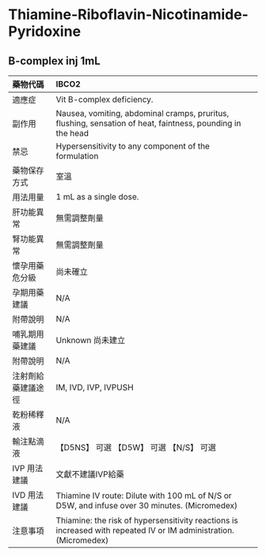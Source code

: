 # Thiamine-Riboflavin-Nicotinamide-Pyridoxine

## B-complex inj 1mL

| 藥物代碼 | IBCO2 |
| :--- | :--- |
| 適應症 | Vit B-complex deficiency. |
| 副作用 | Nausea, vomiting, abdominal cramps, pruritus, flushing, sensation of heat, faintness, pounding in the head |
| 禁忌 | Hypersensitivity to any component of the formulation |
| 藥物保存方式 | 室溫 |
| 用法用量 | 1 mL as a single dose. |
| 肝功能異常 | 無需調整劑量 |
| 腎功能異常 | 無需調整劑量 |
| 懷孕用藥危分級 | 尚未確立 |
| 孕期用藥建議 | N/A |
| 附帶說明 | N/A |
| 哺乳期用藥建議 | Unknown 尚未建立 |
| 附帶說明 | N/A |
| 注射劑給藥建議途徑 | IM, IVD, IVP, IVPUSH |
| 乾粉稀釋液 | N/A |
| 輸注點滴液 | 【D5NS】 可選  【D5W】 可選  【N/S】 可選 |
| IVP 用法建議 | 文獻不建議IVP給藥 |
| IVD 用法建議 | Thiamine IV route: Dilute with 100 mL of N/S or D5W, and infuse over 30 minutes. \(Micromedex\) |
| 注意事項 | Thiamine: the risk of hypersensitivity reactions is increased with repeated IV or IM administration.\(Micromedex\) |

